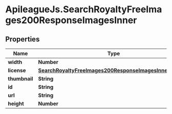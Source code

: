 # ApileagueJs.SearchRoyaltyFreeImages200ResponseImagesInner

## Properties

Name | Type | Description | Notes
------------ | ------------- | ------------- | -------------
**width** | **Number** |  | [optional] 
**license** | [**SearchRoyaltyFreeImages200ResponseImagesInnerLicense**](SearchRoyaltyFreeImages200ResponseImagesInnerLicense.md) |  | [optional] 
**thumbnail** | **String** |  | [optional] 
**id** | **String** |  | [optional] 
**url** | **String** |  | [optional] 
**height** | **Number** |  | [optional] 


